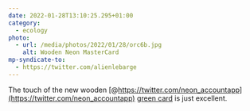 ```yaml
---
date: 2022-01-28T13:10:25.295+01:00
category:
  - ecology
photo:
  - url: /media/photos/2022/01/28/orc6b.jpg
    alt: Wooden Neon MasterCard
mp-syndicate-to:
  - https://twitter.com/alienlebarge
---
```

The touch of the new wooden [@https://twitter.com/neon_accountapp](https://twitter.com/neon_accountapp) [green card](https://neon-free.ch/en/neon-green/ "Info about neon green accounts") is just excellent.

